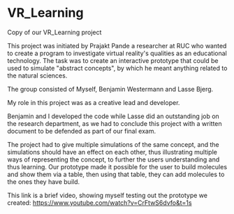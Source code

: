 # VR_Learning
Copy of our VR_Learning project

This project was initiated by Prajakt Pande a researcher at RUC who wanted to create a program to investigate virtual reality's qualities as an educational technology. The task was to create an interactive prototype that could be used to simulate "abstract concepts", by which he meant anything related to the natural sciences. 

The group consisted of Myself, Benjamin Westermann and Lasse Bjerg.

My role in this project was as a creative lead and developer. 

Benjamin and I developed the code while Lasse did an outstanding job on the research department, as we had to conclude this project with a written document to be defended as part of our final exam.

The project had to give multiple simulations of the same concept, and the simulations should have an effect on each other, thus illustrating multiple ways of representing the concept, to further the users understanding and thus learning. Our prototype made it possible for the user to build molecules and show them via a table, then using that table, they can add molecules to the ones they have build.

This link is a brief video, showing myself testing out the prototype we created: https://www.youtube.com/watch?v=CrFtwS6dvfo&t=1s

